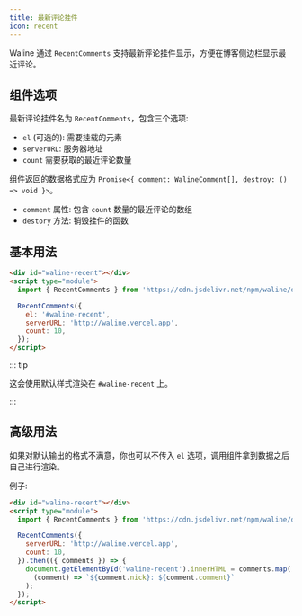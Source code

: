 ```yaml
---
title: 最新评论挂件
icon: recent
---
```


Waline 通过 `RecentComments` 支持最新评论挂件显示，方便在博客侧边栏显示最近评论。

<!-- more -->

## 组件选项

最新评论挂件名为 `RecentComments`，包含三个选项:

- `el` (可选的): 需要挂载的元素
- `serverURL`: 服务器地址
- `count` 需要获取的最近评论数量

组件返回的数据格式应为 `Promise<{ comment: WalineComment[], destroy: () => void }>`。

- `comment` 属性: 包含 `count` 数量的最近评论的数组
- `destory` 方法: 销毁挂件的函数

## 基本用法

```html
<div id="waline-recent"></div>
<script type="module">
  import { RecentComments } from 'https://cdn.jsdelivr.net/npm/waline/dist/waline.mjs';

  RecentComments({
    el: '#waline-recent',
    serverURL: 'http://waline.vercel.app',
    count: 10,
  });
</script>
```

::: tip

这会使用默认样式渲染在 `#waline-recent` 上。

:::

## 高级用法

如果对默认输出的格式不满意，你也可以不传入 `el` 选项，调用组件拿到数据之后自己进行渲染。

例子:

```html
<div id="waline-recent"></div>
<script type="module">
  import { RecentComments } from 'https://cdn.jsdelivr.net/npm/waline/dist/waline.mjs';

  RecentComments({
    serverURL: 'http://waline.vercel.app',
    count: 10,
  }).then(({ comments }) => {
    document.getElementById('waline-recent').innerHTML = comments.map(
      (comment) => `${comment.nick}: ${comment.comment}`
    );
  });
</script>
```

